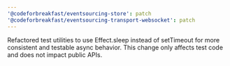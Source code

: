 ```yaml
---
'@codeforbreakfast/eventsourcing-store': patch
'@codeforbreakfast/eventsourcing-transport-websocket': patch
---
```


Refactored test utilities to use Effect.sleep instead of setTimeout for more consistent and testable async behavior. This change only affects test code and does not impact public APIs.
